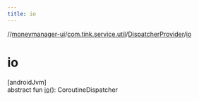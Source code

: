 ```yaml
---
title: io
---
```

//[moneymanager-ui](../../../index.html)/[com.tink.service.util](../index.html)/[DispatcherProvider](index.html)/[io](io.html)



# io



[androidJvm]\
abstract fun [io](io.html)(): CoroutineDispatcher





